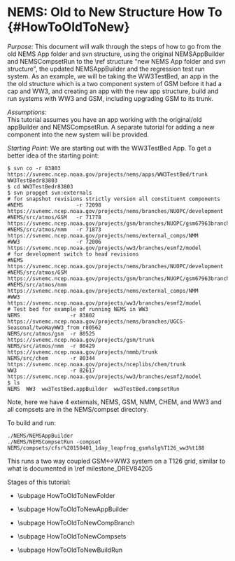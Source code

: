 NEMS: Old to New Structure How To  {#HowToOldToNew}
==================================
 
_Purpose:_ This document will walk through the steps of how to go from
the old NEMS App folder and svn structure, using the original
NEMSAppBuilder and NEMSCompsetRun to the
\ref structure "new NEMS App folder and svn structure",
the updated NEMSAppBuilder and the regression test run system.  As an
example, we will be taking the WW3TestBed, an app in the the old
structure which is a two component system of GSM before it had a cap
and WW3, and creating an app with the new app structure, build and run
systems with WW3 and GSM, including upgrading GSM to its trunk.

 _Assumptions:_  
This tutorial assumes you have an app working with the original/old
appBuilder and NEMSCompsetRun.  A separate tutorial for adding a new
component into the new system will be provided.
 
_Starting Point:_ 
We are starting out with the WW3TestBed App. To get a better idea of the starting point: 
 
    $ svn co -r 83803 https://svnemc.ncep.noaa.gov/projects/nems/apps/WW3TestBed/trunk WW3TestBedr83803
    $ cd WW3TestBedr83803
    $ svn propget svn:externals 
    # for snapshot revisions strictly version all constituent components
    #NEMS                 -r 72098 https://svnemc.ncep.noaa.gov/projects/nems/branches/NUOPC/development
    #NEMS/src/atmos/GSM   -r 71778 https://svnemc.ncep.noaa.gov/projects/gsm/branches/NUOPC/gsm67963branch
    #NEMS/src/atmos/nmm   -r 71873 https://svnemc.ncep.noaa.gov/projects/nems/external_comps/NMM
    #WW3                  -r 72006 https://svnemc.ncep.noaa.gov/projects/ww3/branches/esmf2/model
    # for development switch to head revisions
    #NEMS                 https://svnemc.ncep.noaa.gov/projects/nems/branches/NUOPC/development
    #NEMS/src/atmos/GSM   https://svnemc.ncep.noaa.gov/projects/gsm/branches/NUOPC/gsm67963branch
    #NEMS/src/atmos/nmm   https://svnemc.ncep.noaa.gov/projects/nems/external_comps/NMM
    #WW3                  https://svnemc.ncep.noaa.gov/projects/ww3/branches/esmf2/model
    # Test bed for example of running NEMS in WW3
    NEMS                -r 83802 https://svnemc.ncep.noaa.gov/projects/nems/branches/UGCS-Seasonal/twoWayWW3_from_r80562
    NEMS/src/atmos/gsm  -r 80525 https://svnemc.ncep.noaa.gov/projects/gsm/trunk
    NEMS/src/atmos/nmm  -r 80429 https://svnemc.ncep.noaa.gov/projects/nmmb/trunk
    NEMS/src/chem       -r 80344 https://svnemc.ncep.noaa.gov/projects/nceplibs/chem/trunk
    WW3                 -r 82617 https://svnemc.ncep.noaa.gov/projects/ww3/branches/esmf2/model
    $ ls 
    NEMS  WW3  ww3TestBed.appBuilder  ww3TestBed.compsetRun

Note, here we have 4 externals, NEMS, GSM, NMM, CHEM, and WW3 and all compsets are in the NEMS/compset directory. 
 
To build and run: 

    ./NEMS/NEMSAppBuilder
    ./NEMS/NEMSCompsetRun -compset NEMS/compsets/cfsr%20150401_1day_leapfrog_gsm%slg%T126_ww3%t188

This runs a two way coupled GSM<->WW3 system on a T126 grid, similar
to what is documented in \ref milestone_DREV84205

Stages of this tutorial:

* \subpage HowToOldToNewFolder

* \subpage HowToOldToNewAppBuilder

* \subpage HowToOldToNewCompBranch

* \subpage HowToOldToNewCompsets

* \subpage HowToOldToNewBuildRun 
